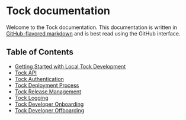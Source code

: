 # Tock documentation

Welcome to the Tock documentation. This documentation is written in
[GitHub-flavored markdown][gh-md] and is best read using the GitHub interface.

## Table of Contents

- [Getting Started with Local Tock Development](local-development.md)
- [Tock API](api.md)
- [Tock Authentication](authentication.md)
- [Tock Deployment Process](deployment-process.md)
- [Tock Release Management](release-management.md)
- [Tock Logging](logging.md)
- [Tock Developer Onboarding](onboarding.md)
- [Tock Developer Offboarding](offboarding.md)

[gh-md]: https://guides.github.com/features/mastering-markdown/#GitHub-flavored-markdown
